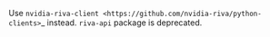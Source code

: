 Use `nvidia-riva-client <https://github.com/nvidia-riva/python-clients>`_ instead.
`riva-api` package is deprecated.
